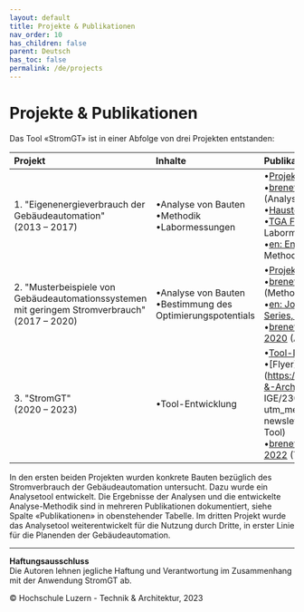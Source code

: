 ```yaml
---
layout: default
title: Projekte & Publikationen
nav_order: 10
has_children: false
parent: Deutsch
has_toc: false
permalink: /de/projects
---
```


# Projekte & Publikationen
Das Tool «StromGT» ist in einer Abfolge von drei Projekten entstanden:

| Projekt  | Inhalte | Publikationen  |
| :---          | :---          | :---          |
| 1.     "Eigenenergieverbrauch der<br>Gebäudeautomation"<br>(2013 – 2017) |•Analyse von Bauten<br> •Methodik<br> •Labormessungen| •[Projekt-Ergebnisbericht](https://www.bfe.admin.ch/bfe/de/home/news-und-medien/publikationen.exturl.html/aHR0cHM6Ly9wdWJkYi5iZmUuYWRtaW4uY2gvZGUvcHVibGljYX/Rpb24vZG93bmxvYWQvODMwNw==.html)<br>•[brenet Status-Seminar, 2016](https://zenodo.org/record/2590938) (Analysen & Methodik)<br>•[Haustech, 5 2016](https://www.hslu.ch/-/media/campus/common/files/dokumente/ta/ta%20forschung/zig/zig%20berichte/ht5%20040%20extra%20gebaeudeautomation.pdf?la=de-ch.) (Analysen)<br>•[TGA Fachplaner, 11 2016](http://service.gentnerverlag.de/download/pdf/tga/Hslu.pdf) (Analysen, Labormessungen)<br>•[en: Energy Procedia, 2017](https://www.sciencedirect.com/science/article/pii/S1876610217329284?via%253Dihub) (Analysen & Methodik) |
| 2.     "Musterbeispiele von Gebäudeautomationssystemen<br> mit geringem Stromverbrauch"<br>(2017 – 2020) |•Analyse von Bauten<br>•Bestimmung des Optimierungspotentials| •[Projekt-Ergebnisbericht](https://www.bfe.admin.ch/bfe/de/home/news-und-medien/publikationen.exturl.html/aHR0cHM6Ly9wdWJkYi5iZmUuYWRtaW4uY2gvZGUvcHVibGljYX/Rpb24vZG93bmxvYWQvMTAzMDQ=.html)<br>•[brenet Status-Seminar, 2018](https://zenodo.org/record/2589957) (Methodik)<br>•[en: Journal of Physics: Conference Series, 2019](https://iopscience.iop.org/article/10.1088/1742-6596/1343/1/012125) (Methodik)<br>•[brenet Status-Seminar, S. 80-89, 2020](https://zenodo.org/record/3900180) (Analyse zu Roche Bau 1)|
| 3. "StromGT"<br>(2020 – 2023) |•Tool-Entwicklung| •[Tool-Download](https://hslu-ige-laes.github.io/StromGTPublic/de) <br>•[Flyer](https://mailspace.hslu.ch/T&A_Technik-&-Architektur/IGE/Newsletter IGE/230728_Poster_StromGT.pdf?utm_medium=email&utm_source=ta-newsletter-ige_nl) (Projekte, Fallstudie, Tool)<br>•[brenet Status-Seminar, S. 44-51, 2022](https://zenodo.org/record/6798164) (Tool)<br> |

In den ersten beiden Projekten wurden konkrete Bauten bezüglich des Stromverbrauch der Gebäudeautomation untersucht. Dazu wurde ein Analysetool entwickelt. Die Ergebnisse der Analysen und die entwickelte Analyse-Methodik sind in mehreren Publikationen dokumentiert, siehe Spalte «Publikationen» in obenstehender Tabelle. Im dritten Projekt wurde das Analysetool weiterentwickelt für die Nutzung durch Dritte, in erster Linie für die Planenden der Gebäudeautomation.



<hr>

**Haftungsausschluss**<br>
Die Autoren lehnen jegliche Haftung und Verantwortung im Zusammenhang mit der Anwendung StromGT ab.

© Hochschule Luzern - Technik & Architektur, 2023
